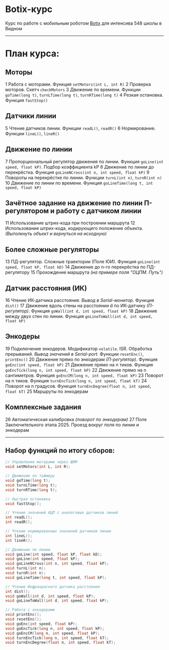 # Botix-курс

Курс по работе с мобильным роботом [Botix](https://github.com/KiraFlux/Botix) для интенсива 548 школы в Видном

---

# План курса:

## Моторы

1 Работа с моторами. Функция `setMotors(int L, int R)`
2 Проверка моторов. Скетч `checkMotors`
3 Движение по времени. Функции `goTime(long t)`, `turnLTime(long t)`, `turnRTime(long t)`
4 Резкая остановка. Функция `fastStop()`

## Датчики линии

5 Чтение датчиков линии. Функции `readL()`, `readR()`
6 Нормирование. Функции `lineL()`, `lineR()`

## Движение по линии

7 Пропорциональный регулятор движения по линии. Функция `goLine(int speed, float kP)`. Подбор коэффициента kP
8 Движение по линии до перекрёстка. Функция `goLineNCross(int n, int speed, float kP)`
9 Повороты на перекрёстке по линии. Функции `turnL(int n)`, `turnR(int n)`
10 Движение по линии по времени. Функция `goLineTime(long t, int speed, float kP)`

## Зачётное задание на движение по линии П-регулятором и работу с датчиком линии

11 Использование штрих-кода при построении маршрута
12 Использование штрих-кода, кодирующего положение объекта. *(Вытолкнуть объект и вернуться на исходную)*

## Более сложные регуляторы

13 ПД-регулятор. Сложные траектории (Поле ЮИ). Функция `goLine(int speed, float kP, float kD)`
14 Движение до n-го перекрёстка по ПД-регулятору
15 Прохождение маршрута *(на примере поля "ОЦПМ. Путь")*

## Датчик расстояния (ИК)

16 Чтение ИК-датчика расстояния. *Вывод в Serial-монитор.* Функция `dist()`
17 Движение вдоль стены на расстоянии d по ИК-датчику *(П-регулятор)*. Функция `goWall(int d, int speed, float kP)`
18 Движение между двух стен по линии. Функция `goLineToWall(int d, int speed, float kP)`

## Энкодеры

19 Подключение энкодеров. Модификатор `volatile`. ISR. Обработка прерываний. *Вывод значений в Serial-port.* Функции `resetEnc()`, `printEnc()`
20 Движение прямо по энкодерам *(П-регулятор)*. Функция `goEnc(int speed, float kP)`
21 Движение прямо на n тиков. Функция `goEncTick(long n, int speed, float kP)`
22 Движение прямо на n сантиметров. Функция `goEncCM(long n, int speed, float kP)`
23 Поворот на n тиков. Функция `turnEncTick(long n, int speed, float kT)`
24 Поворот на n градусов. Функция `turnEncDegree(float n, int speed, float kT)`
25 Маршруты по энкодерам

## Комплексные задания

26 Автоматическая калибровка *(поворот по энкодерам)*
27 Поле Заключительного этапа 2025. Проезд вокруг поля по линии и энкодерам

---

## Набор функций по итогу сборов:

```cpp
// Управление моторами через ШИМ
void setMotors(int L, int R);

// Движение по таймеру
void goTime(long t);
void turnLTime(long t);
void turnRTime(long t);

// быстрая остановка
void fastStop();

// Чтение значений АЦП с аналоговых датчиков линий
int readL();
int readR();

// Чтение нормированных значений датчиков линии
int lineL();
int lineR();

// Движение по линии
void goLine(int speed, float kP, float kD); 
void goLine(int speed, float kP); 
void goLineNCross(int n, int speed, float kP);
void turnL(int n);
void turnR(int n);
void goLineTime(long t, int speed, float kP);

// Чтение Инфракрасного датчика расстояния
int dist();
void goWall(int d, int speed, float kP); 
void goLineToWall(int d, int speed, float kP); 

// Работа с энкодерами
void printEnc();
void resetEnc();
void goEnc(int speed, float kP);
void goEncTick(long n, int speed, float kP);
void goEncCM(long n, int speed, float kP);
void turnEncTick(long n, int speed, float kT);
void turnEncDegree(float n, int speed, float kT);
```